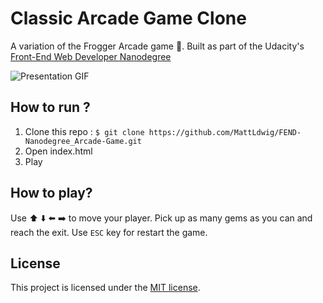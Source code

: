 # Classic Arcade Game Clone

A variation of the Frogger Arcade game 🐸. Built as part of the Udacity's [Front-End Web Developer Nanodegree](https://www.udacity.com/course/front-end-web-developer-nanodegree--nd001?v=fe1)

![Presentation GIF](presentation.gif)

## How to run ?

1. Clone this repo : `$ git clone https://github.com/MattLdwig/FEND-Nanodegree_Arcade-Game.git`
2. Open index.html
3. Play

## How to play?

Use ⬆️ ⬇️ ⬅️ ➡️ to move your player.
Pick up as many gems as you can and reach the exit.
Use `ESC` key for restart the game.

## License

This project is licensed under the [MIT license](license.txt).
